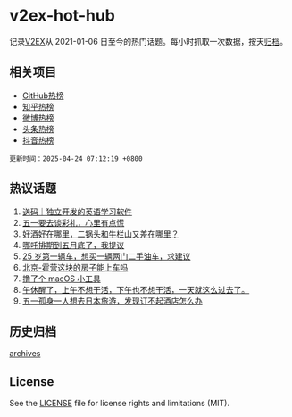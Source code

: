 # v2ex-hot-hub

 记录[V2EX](https://www.v2ex.com/)从 2021-01-06 日至今的热门话题。每小时抓取一次数据，按天[归档](archives)。
 
 ## 相关项目

- [GitHub热榜](https://github.com/lonnyzhang423/github-hot-hub)
- [知乎热榜](https://github.com/lonnyzhang423/zhihu-hot-hub)
- [微博热榜](https://github.com/lonnyzhang423/weibo-hot-hub)
- [头条热榜](https://github.com/lonnyzhang423/toutiao-hot-hub)
- [抖音热榜](https://github.com/lonnyzhang423/douyin-hot-hub)


 `更新时间：2025-04-24 07:12:19 +0800`

## 热议话题

1. [送码｜独立开发的英语学习软件](https://www.v2ex.com/t/1127438)
1. [五一要去谈彩礼，心里有点慌](https://www.v2ex.com/t/1127457)
1. [好酒好在哪里，二锅头和牛栏山又差在哪里？](https://www.v2ex.com/t/1127448)
1. [哪吒排期到五月底了，我提议](https://www.v2ex.com/t/1127549)
1. [25 岁第一辆车，想买一辆两门二手油车，求建议](https://www.v2ex.com/t/1127440)
1. [北京-霍营这块的房子能上车吗](https://www.v2ex.com/t/1127542)
1. [撸了个 macOS 小工具](https://www.v2ex.com/t/1127436)
1. [午休醒了，上午不想干活，下午也不想干活，一天就这么过去了。](https://www.v2ex.com/t/1127502)
1. [五一孤身一人想去日本旅游，发现订不起酒店怎么办](https://www.v2ex.com/t/1127541)

## 历史归档

[archives](archives)

## License

See the [LICENSE](LICENSE) file for license rights and limitations (MIT).
